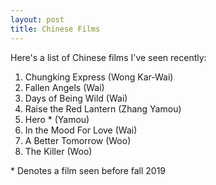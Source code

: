 ```yaml
---
layout: post
title: Chinese Films
---
```


Here's a list of Chinese films I've seen recently:

1. Chungking Express (Wong Kar-Wai)
2. Fallen Angels (Wai)
3. Days of Being Wild (Wai)
4. Raise the Red Lantern (Zhang Yamou)
5. Hero * (Yamou)
6. In the Mood For Love (Wai)
7. A Better Tomorrow (Woo)
8. The Killer (Woo)

\* Denotes a film seen before fall 2019
